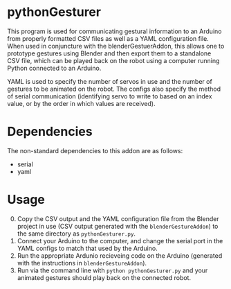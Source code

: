 pythonGesturer
=====================

This program is used for communicating gestural information to an Arduino from properly formatted CSV files as well as a YAML configuration file. When used in conjuncture with the blenderGestuerAddon, this allows one to prototype gestures using Blender and then export them to a standalone CSV file, which can be played back on the robot using a computer running Python connected to an Arduino.

YAML is used to specify the number of servos in use and the number of gestures to be animated on the robot. The configs also specify the method of serial communication (identifying servo to write to based on an index value, or by the order in which values are received).


Dependencies
=====================

The non-standard dependencies to this addon are as follows: 

- serial 
- yaml


Usage
=====================

0. Copy the CSV output and the YAML configuration file from the Blender project in use (CSV output generated with the `blenderGestureAddon`) to the same directory as `pythonGesturer.py`.
1. Connect your Arduino to the computer, and change the serial port in the YAML configs to match that used by the Arduino.
2. Run the appropriate Ardunio recieveing code on the Arduino (generated with the instructions in `blenderGestureAddon`).
3. Run via the command line with `python pythonGesturer.py` and your animated gestures should play back on the connected robot. 
